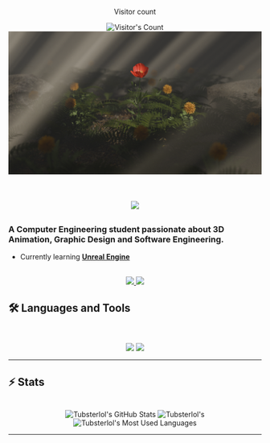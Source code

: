 <div align="center"> 
  <p>Visitor count</p>
  <img src="https://profile-counter.glitch.me/Tubsterlol/count.svg" alt="Visitor's Count" />
</div>

<img src="https://github.com/Tubsterlol/Tubsterlol/blob/main/untitled.png" alt="Wild Rose">

<h1 align="center">
    <img src="https://readme-typing-svg.herokuapp.com/?font=Inter&size=48&center=true&vCenter=true&width=500&height=70&color=4493F8&duration=4000&lines=Hi+There!+👋;+I'm+Asit!;" />
</h1>

### A Computer Engineering student passionate about 3D Animation, Graphic Design and Software Engineering.

- Currently learning **[Unreal Engine](https://www.udemy.com/course/ue5-ultimate-bp-course/?couponCode=25BBPMXINACTIVE)**

<br>

<div align="center">
  <a href="asit.patel15@outlook.com">
    <img src="https://img.shields.io/badge/Gmail-333333?style=for-the-badge&logo=gmail&logoColor=red" />
  </a>
  <a href="https://www.linkedin.com/in/asit-patel-aa7871282/" target="_blank">
    <img src="https://img.shields.io/badge/LinkedIn-0077B5?style=for-the-badge&logo=linkedin&logoColor=white" target="_blank" />
  </a>
</div>

## 🛠️ Languages and Tools

<br>

<p align="center">
  <img src="https://skillicons.dev/icons?i=java,ts,nodejs,react,mongodb,postgres" />
  <img src="https://skillicons.dev/icons?i=html,css,js,redux,d3,git,python,c" />
</p>

<hr>

## ⚡️ Stats

<br>

<div align=center>
  <img width=390 src="https://github-readme-stats.vercel.app/api?username=tubsterlol&theme=transparent&count_private=true&show_icons=true&rank_icon=github&locale=en" alt="Tubsterlol's GitHub Stats" />
  <img width=390 src="https://github-readme-streak-stats.herokuapp.com/?user=tubsterlol&theme=transparent&count_private=true&border_radius=10&locale=en" alt="Tubsterlol's" />
  <img width=325 src="https://github-readme-stats.vercel.app/api/top-langs?username=tubsterlol&theme=transparent&layout=donut&hide=css&langs_count=8&border_radius=10&show_icons=true&locale=en" alt="Tubsterlol's Most Used Languages" />
</div>

<hr>
